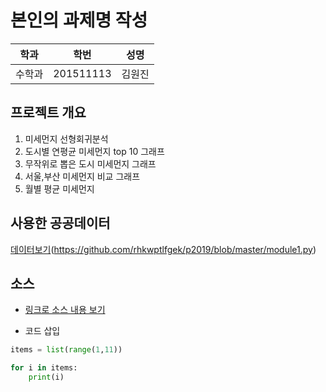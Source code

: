 # 본인의 과제명 작성

학과 | 학번 | 성명
---- | ---- | ---- 
수학과 |201511113 |김원진


## 프로젝트 개요
1. 미세먼지 선형회귀분석
2. 도시별 연평균 미세먼지 top 10 그래프 
3. 무작위로 뽑은 도시 미세먼지 그래프
4. 서울,부산 미세먼지 비교 그래프
5. 월별 평균 미세먼지  

## 사용한 공공데이터 
[데이터보기](https://github.com/rhkwptlfgek/p2019/tree/master/%EA%B3%B5%EA%B3%B5%EB%8D%B0%EC%9D%B4%ED%84%B0)(https://github.com/rhkwptlfgek/p2019/blob/master/module1.py)

## 소스
* [링크로 소스 내용 보기](https://github.com/rhkwptlfgek/p2019/blob/master/module12.py)

* 코드 삽입
~~~python
items = list(range(1,11))

for i in items:
    print(i)
~~~

